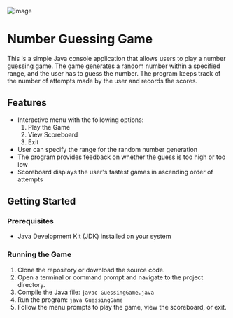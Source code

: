 ![image](https://github.com/komalidevi810/OIBSIP/assets/152595820/b9fd8c9e-ad15-4232-873d-4509f4af86d5)

# Number Guessing Game

This is a simple Java console application that allows users to play a number guessing game. The game generates a random number within a specified range, and the user has to guess the number. The program keeps track of the number of attempts made by the user and records the scores.

## Features

- Interactive menu with the following options:
  1. Play the Game
  2. View Scoreboard
  3. Exit
- User can specify the range for the random number generation
- The program provides feedback on whether the guess is too high or too low
- Scoreboard displays the user's fastest games in ascending order of attempts

## Getting Started

### Prerequisites

- Java Development Kit (JDK) installed on your system

### Running the Game

1. Clone the repository or download the source code.
2. Open a terminal or command prompt and navigate to the project directory.
3. Compile the Java file: `javac GuessingGame.java`
4. Run the program: `java GuessingGame`
5. Follow the menu prompts to play the game, view the scoreboard, or exit.

